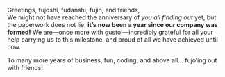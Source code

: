Greetings, fujoshi, fudanshi, fujin, and friends,  
We might not have reached the anniversary of _you all finding out_ yet, but the
paperwork does not lie: **it’s now been a year since our company was formed\!** We
are—once more with gusto\!—incredibly grateful for all your help carrying us to
this milestone, and proud of all we have achieved until now.

To many more years of business, fun, coding, and above all… fujo’ing out with
friends\!
